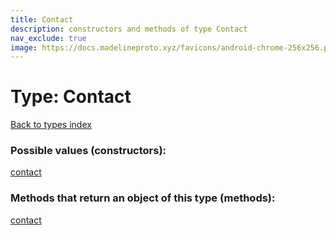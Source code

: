 ```yaml
---
title: Contact
description: constructors and methods of type Contact
nav_exclude: true
image: https://docs.madelineproto.xyz/favicons/android-chrome-256x256.png
---
```

# Type: Contact
[Back to types index](index.html)



### Possible values (constructors):

[contact](/API_docs/constructors/contact.html)  



### Methods that return an object of this type (methods):



[contact](/API_docs/constructors/contact.html)  

